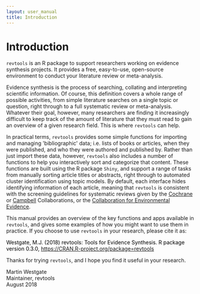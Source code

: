 ```yaml
---
layout: user_manual
title: Introduction
---
```

<head>
  <!-- Global site tag (gtag.js) - Google Analytics -->
  <script async src="https://www.googletagmanager.com/gtag/js?id=UA-121833450-2"></script>
  <script>
    window.dataLayer = window.dataLayer || [];
    function gtag(){dataLayer.push(arguments);}
    gtag('js', new Date());

    gtag('config', 'UA-121833450-2');
  </script>
</head>

# Introduction

<code>revtools</code> is an R package to support researchers working on evidence synthesis projects. It provides a free, easy-to-use, open-source environment to conduct your literature review or meta-analysis.

Evidence synthesis is the process of searching, collating and interpreting scientific information. Of course, this definition covers a whole range of possible  activities, from simple literature searches on a single topic or question, right through to a full systematic review or meta-analysis. Whatever their goal, however, many researchers are finding it increasingly difficult to keep track of the amount of literature that they must read to gain an overview of a given research field. This is where <code>revtools</code> can help.

In practical terms, <code>revtools</code> provides some simple functions for importing and managing 'bibliographic' data; i.e. lists of books or articles, when they were published, and who they were authored and published by. Rather than just import these data, however, <code>revtools</code> also includes a number of functions to help you interactively sort and categorize that content. These functions are built using the R package <code>Shiny</code>, and support a range of tasks from manually sorting article titles or abstracts, right through to automated cluster identification using topic models. By default, each interface hides identifying information of each article, meaning that <code>revtools</code> is consistent with the screening guidelines for systematic reviews given by the <a href="https://www.cochrane.org" target="_blank" rel="noopener">Cochrane</a> or <a href="https://campbellcollaboration.org" target="_blank" rel="noopener">Campbell</a> Collaborations, or the <a href="http://www.environmentalevidence.org" target="_blank" rel="noopener">Collaboration for Environmental Evidence</a>.

This manual provides an overview of the key functions and apps available in <code>revtools</code>, and gives some examples of how you might want to use them in practice. If you choose to use <code>revtools</code> in your research, please cite it as:

<font color="black">Westgate, M.J. (2018) revtools: Tools for Evidence Synthesis. R package version 0.3.0, <a href="https://CRAN.R-project.org/package=revtools" target="_blank" rel="noopener">https://CRAN.R-project.org/package=revtools</a></font>


Thanks for trying <code>revtools</code>, and I hope you find it useful in your research.

Martin Westgate<br>
Maintainer, revtools<br>
August 2018